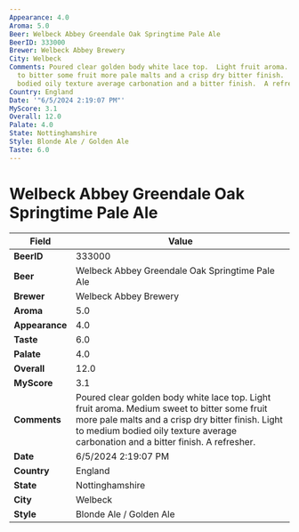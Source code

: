 ```yaml
---
Appearance: 4.0
Aroma: 5.0
Beer: Welbeck Abbey Greendale Oak Springtime Pale Ale
BeerID: 333000
Brewer: Welbeck Abbey Brewery
City: Welbeck
Comments: Poured clear golden body white lace top.  Light fruit aroma.  Medium sweet
  to bitter some fruit more pale malts and a crisp dry bitter finish.  Light to medium
  bodied oily texture average carbonation and a bitter finish.  A refresher.
Country: England
Date: '"6/5/2024 2:19:07 PM"'
MyScore: 3.1
Overall: 12.0
Palate: 4.0
State: Nottinghamshire
Style: Blonde Ale / Golden Ale
Taste: 6.0
---
```


# Welbeck Abbey Greendale Oak Springtime Pale Ale

| Field         | Value |
|---------------|-------|
| **BeerID** | 333000 |
| **Beer** | Welbeck Abbey Greendale Oak Springtime Pale Ale |
| **Brewer** | Welbeck Abbey Brewery |
| **Aroma** | 5.0 |
| **Appearance** | 4.0 |
| **Taste** | 6.0 |
| **Palate** | 4.0 |
| **Overall** | 12.0 |
| **MyScore** | 3.1 |
| **Comments** | Poured clear golden body white lace top.  Light fruit aroma.  Medium sweet to bitter some fruit more pale malts and a crisp dry bitter finish.  Light to medium bodied oily texture average carbonation and a bitter finish.  A refresher. |
| **Date** | 6/5/2024 2:19:07 PM |
| **Country** | England |
| **State** | Nottinghamshire |
| **City** | Welbeck |
| **Style** | Blonde Ale / Golden Ale |

